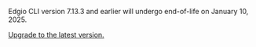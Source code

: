 Edgio CLI version 7.13.3 and earlier will undergo end-of-life on January 10, 2025.

[Upgrade to the latest version.](/applications/performance/cdn_as_code/cli#installation)
